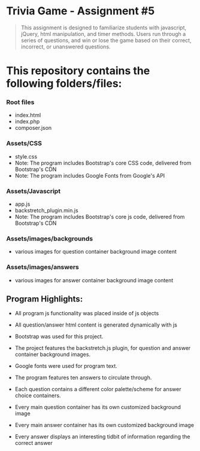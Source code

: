 # Trivia Game - Assignment #5

> This assignment is designed to familiarize students with javascript, jQuery, html manipulation, and timer methods.  Users run through a series of questions, and win or lose the game based on their correct, incorrect, or unanswered questions. 

# This repository contains the following folders/files:

### Root files
 * index.html
 * index.php
 * composer.json

### Assets/CSS
 * style.css
 * Note: The program includes Bootstrap's core CSS code, delivered from Bootstrap's CDN
 * Note: The program includes Google Fonts from Google's API
 
### Assets/Javascript
 * app.js
 * backstretch_plugin.min.js
 * Note: The program includes Bootstrap's core js code, delivered from Bootstrap's CDN

### Assets/images/backgrounds
 * various images for question container background image content

### Assets/images/answers
 * various images for answer container background image content

## Program Highlights:

 * All program js functionality was placed inside of js objects

 * All question/answer html content is generated dynamically with js

 * Bootstrap was used for this project.

 * The project features the backstretch.js plugin, for question and answer container background images.

 * Google fonts were used for program text.

 * The program features ten answers to circulate through.

 * Each question contains a different color palette/scheme for answer choice containers.

 * Every main question container has its own customized background image

 * Every main answer container has its own customized background image

 * Every answer displays an interesting tidbit of information regarding the correct answer
